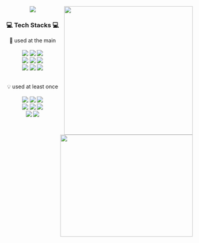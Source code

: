 <div align="center">
   <img src="https://capsule-render.vercel.app/api?type=waving&color=auto&height=280&section=header&text=Welcome&desc=Sejun's%20GitHub%20Profile&descAlign=60&fontSize=80&customColorList=0,1,2,3,4,5,6,7,8,9,10,11,12,13,14,15,16,17,18,19,20,21"/>
   
<!--    <img src="https://hits.seeyoufarm.com/api/count/incr/badge.svg?url=https%3A%2F%2Fgithub.com%2Fasjjun&count_bg=%23000000&title_bg=%23000000&icon=github.svg&icon_color=%23E7E7E7&title=GitHub&edge_flat=false"/> -->

   
   <img align="right" width="340px" src="http://mazassumnida.wtf/api/v2/generate_badge?boj=asjjun"/>
   

   <h3> 💻 Tech Stacks 💻 </h3>
   
   💪 used at the main<br><br>
   <img src="https://img.shields.io/badge/Java-007396?style=flat-square&logo=Java&logoColor=white"/>
   <img src="https://img.shields.io/badge/Python-3776AB?style=flat-square&logo=Python&logoColor=white"/>
   <img src="https://img.shields.io/badge/SpringBoot-6DB33F?style=flat-square&logo=SpringBoot&logoColor=white"/>
   <br>
   <img src="https://img.shields.io/badge/MySQL-4479A1?style=flat-square&logo=MySQL&logoColor=white"/>
   <img src="https://img.shields.io/badge/MariaDB-003545?style=flat-square&logo=MariaDB&logoColor=white"/>
   <img src="https://img.shields.io/badge/AWS-232F3E?style=flat-square&logo=Amazon-AWS&logoColor=white"/>
   <br>
   <img src="https://img.shields.io/badge/Numpy-013243?style=flat-square&logo=NumPy&logoColor=4ba6c9"/>
   <img src="https://img.shields.io/badge/TensorFlow-efefef?style=flat-square&logo=TensorFlow&logoColor=FF6F00"/>
   <img src="https://img.shields.io/badge/scikit learn-F7931E?style=flat-square&logo=scikit-learn&logoColor=white"/><br>
   
   <a href="https://github.com/anuraghazra/github-readme-stats">
      <img align="right" width="350px" height="270px" src="https://github-readme-stats.vercel.app/api/top-langs/?username=asjjun&count_private=true&hide_border=true&hide=c%2B%2B&langs_count=8&layout=compact"/></a>
   
   <br>💡 used at least once<br><br>
   <img src="https://img.shields.io/badge/HTML5-E34F26?style=flat-square&logo=HTML5&logoColor=white"/>
   <img src="https://img.shields.io/badge/JavaScript-F7DF1E?style=flat-square&logo=JavaScript&logoColor=white"/>
   <img src="https://img.shields.io/badge/CSS-1572B6?style=flat-square&logo=CSS3&logoColor=white"/>
   <br>
   <img src="https://img.shields.io/badge/PHP-777BB4?style=flat-square&logo=php&logoColor=white"/>
   <img src="https://img.shields.io/badge/C-A8B9CC?style=flat-square&logo=C&logoColor=white"/>
   <img src="https://img.shields.io/badge/C%23-239120?style=flat-square&logo=C Sharp&logoColor=#239120"/>
   <br>
   <img src="https://img.shields.io/badge/Flask-000000?style=flat-square&logo=Flask&logoColor=white"/>
   <img src="https://img.shields.io/badge/BlockChain-121D33?style=flat-square&logo=Bitcoin-SV&logoColor=white"/><br><br>
   
   
<!--    <br>
   <a href="https://github.com/anuraghazra/github-readme-stats">
      <img width='450' src="https://github-readme-stats.vercel.app/api?username=asjjun&include_all_commits=true&count_private=true&hide_border=true&show_icons=true"/>
   </a>
   <a href="https://github.com/anuraghazra/github-readme-stats">
      <img src="https://github-readme-stats.vercel.app/api/top-langs/?username=asjjun&count_private=true&hide_border=true&hide=c%2B%2B&langs_count=8&layout=compact"/>    </a> -->
</div>
